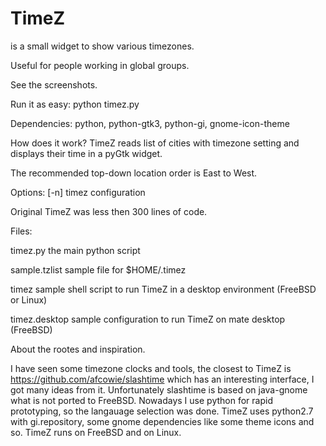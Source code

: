 
# TimeZ
is a small widget to show various timezones.

Useful for people working in global groups.

See the screenshots.



Run it as easy: python timez.py

Dependencies: python, python-gtk3, python-gi, gnome-icon-theme

How does it work? TimeZ reads list of cities with timezone setting and displays their time in a pyGtk widget.

The recommended top-down location order is East to West.

Options: 
  [-n] timez configuration

Original TimeZ was less then 300 lines of code.



Files:

timez.py          the main python script

sample.tzlist     sample file for $HOME/.timez

timez             sample shell script to run TimeZ in a desktop environment (FreeBSD or Linux)

timez.desktop     sample configuration to run TimeZ on mate desktop (FreeBSD)


About the rootes and inspiration.

I have seen some timezone clocks and tools, the closest to TimeZ is https://github.com/afcowie/slashtime which 
has an interesting interface, I got many ideas from it. Unfortunately slashtime is based on java-gnome what is not ported to FreeBSD. Nowadays I use python for rapid prototyping, so the langauage selection was done. TimeZ uses python2.7 with gi.repository, some gnome dependencies like some theme icons and so. TimeZ runs on FreeBSD and on Linux.

